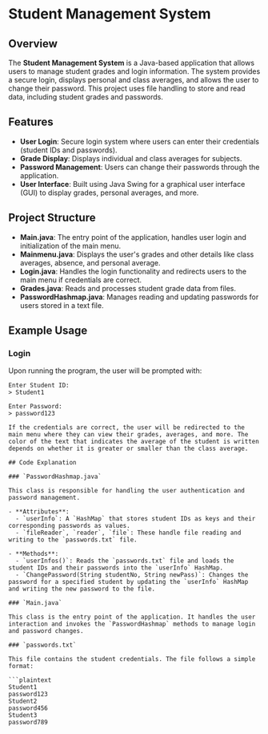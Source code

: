 # Student Management System

## Overview

The **Student Management System** is a Java-based application that allows users to manage student grades and login information. The system provides a secure login, displays personal and class averages, and allows the user to change their password. This project uses file handling to store and read data, including student grades and passwords.

## Features

- **User Login**: Secure login system where users can enter their credentials (student IDs and passwords).
- **Grade Display**: Displays individual and class averages for subjects.
- **Password Management**: Users can change their passwords through the application.
- **User Interface**: Built using Java Swing for a graphical user interface (GUI) to display grades, personal averages, and more.

## Project Structure

- **Main.java**: The entry point of the application, handles user login and initialization of the main menu.
- **Mainmenu.java**: Displays the user's grades and other details like class averages, absence, and personal average.
- **Login.java**: Handles the login functionality and redirects users to the main menu if credentials are correct.
- **Grades.java**: Reads and processes student grade data from files.
- **PasswordHashmap.java**: Manages reading and updating passwords for users stored in a text file.
## Example Usage

### Login

Upon running the program, the user will be prompted with:

```plaintext
Enter Student ID:
> Student1

Enter Password:
> password123

If the credentials are correct, the user will be redirected to the main menu where they can view their grades, averages, and more. The color of the text that indicates the average of the student is written depends on whether it is greater or smaller than the class average.

## Code Explanation

### `PasswordHashmap.java`

This class is responsible for handling the user authentication and password management.

- **Attributes**:
  - `userInfo`: A `HashMap` that stores student IDs as keys and their corresponding passwords as values.
  - `fileReader`, `reader`, `file`: These handle file reading and writing to the `passwords.txt` file.

- **Methods**:
  - `userInfos()`: Reads the `passwords.txt` file and loads the student IDs and their passwords into the `userInfo` HashMap.
  - `ChangePassword(String studentNo, String newPass)`: Changes the password for a specified student by updating the `userInfo` HashMap and writing the new password to the file.

### `Main.java`

This class is the entry point of the application. It handles the user interaction and invokes the `PasswordHashmap` methods to manage login and password changes.

### `passwords.txt`

This file contains the student credentials. The file follows a simple format:

```plaintext
Student1
password123
Student2
password456
Student3
password789
